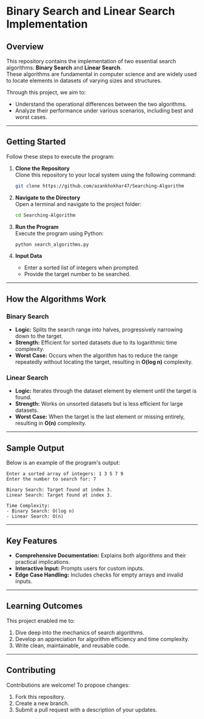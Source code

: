 # Binary Search and Linear Search Implementation

## Overview
This repository contains the implementation of two essential search algorithms: **Binary Search** and **Linear Search**.  
These algorithms are fundamental in computer science and are widely used to locate elements in datasets of varying sizes and structures.

Through this project, we aim to:
- Understand the operational differences between the two algorithms.
- Analyze their performance under various scenarios, including best and worst cases.

---

## Getting Started
Follow these steps to execute the program:

1. **Clone the Repository**  
   Clone this repository to your local system using the following command:
   ```bash
   git clone https://github.com/azankhokhar47/Searching-Algorithm
   ```

2. **Navigate to the Directory**  
   Open a terminal and navigate to the project folder:
   ```bash
   cd Searching-Algorithm
   ```

3. **Run the Program**  
   Execute the program using Python:
   ```bash
   python search_algorithms.py
   ```

4. **Input Data**  
   - Enter a sorted list of integers when prompted.  
   - Provide the target number to be searched.

---

## How the Algorithms Work
### Binary Search
- **Logic:** Splits the search range into halves, progressively narrowing down to the target.  
- **Strength:** Efficient for sorted datasets due to its logarithmic time complexity.  
- **Worst Case:** Occurs when the algorithm has to reduce the range repeatedly without locating the target, resulting in **O(log n)** complexity.

### Linear Search
- **Logic:** Iterates through the dataset element by element until the target is found.  
- **Strength:** Works on unsorted datasets but is less efficient for large datasets.  
- **Worst Case:** When the target is the last element or missing entirely, resulting in **O(n)** complexity.

---

## Sample Output
Below is an example of the program's output:

```
Enter a sorted array of integers: 1 3 5 7 9
Enter the number to search for: 7

Binary Search: Target found at index 3.
Linear Search: Target found at index 3.

Time Complexity:
- Binary Search: O(log n)
- Linear Search: O(n)
```

---

## Key Features
- **Comprehensive Documentation:** Explains both algorithms and their practical implications.  
- **Interactive Input:** Prompts users for custom inputs.  
- **Edge Case Handling:** Includes checks for empty arrays and invalid inputs.  

---

## Learning Outcomes
This project enabled me to:
1. Dive deep into the mechanics of search algorithms.
2. Develop an appreciation for algorithm efficiency and time complexity.
3. Write clean, maintainable, and reusable code.

---

## Contributing
Contributions are welcome! To propose changes:
1. Fork this repository.
2. Create a new branch.
3. Submit a pull request with a description of your updates.
